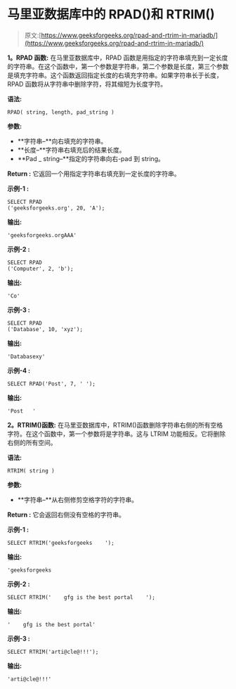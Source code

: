 # 马里亚数据库中的 RPAD()和 RTRIM()

> 原文:[https://www.geeksforgeeks.org/rpad-and-rtrim-in-mariadb/](https://www.geeksforgeeks.org/rpad-and-rtrim-in-mariadb/)

**1。RPAD 函数:**
在马里亚数据库中，RPAD 函数是用指定的字符串填充到一定长度的字符串。在这个函数中，第一个参数是字符串，第二个参数是长度，第三个参数是填充字符串。这个函数返回指定长度的右填充字符串。如果字符串长于长度，RPAD 函数将从字符串中删除字符，将其缩短为长度字符。

**语法:**

```
RPAD( string, length, pad_string )
```

**参数:**

*   **字符串–**向右填充的字符串。
*   **长度–**字符串右填充后的结果长度。
*   **Pad _ string–**指定的字符串向右-pad 到 string。

**Return :**
它返回一个用指定字符串右填充到一定长度的字符串。

**示例-1 :**

```
SELECT RPAD
('geeksforgeeks.org', 20, 'A');
```

**输出:**

```
'geeksforgeeks.orgAAA'
```

**示例-2 :**

```
SELECT RPAD
('Computer', 2, 'b');
```

**输出:**

```
'Co'
```

**示例-3 :**

```
SELECT RPAD
('Database', 10, 'xyz');
```

**输出:**

```
'Databasexy'
```

**示例-4 :**

```
SELECT RPAD('Post', 7, ' ');
```

**输出:**

```
'Post   '
```

**2。RTRIM()函数:**
在马里亚数据库中，RTRIM()函数删除字符串右侧的所有空格字符。在这个函数中，第一个参数将是字符串。这与 LTRIM 功能相反。它将删除右侧的所有空间。

**语法:**

```
RTRIM( string )
```

**参数:**

*   **字符串–**从右侧修剪空格字符的字符串。

**Return :**
它会返回右侧没有空格的字符串。

**示例-1 :**

```
SELECT RTRIM('geeksforgeeks    ');
```

**输出:**

```
'geeksforgeeks
```

**示例-2 :**

```
SELECT RTRIM('    gfg is the best portal    ');

```

**输出:**

```
'    gfg is the best portal'
```

**示例-3 :**

```
SELECT RTRIM('arti@cle@!!!');

```

**输出:**

```
'arti@cle@!!!'
```